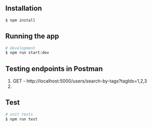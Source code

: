 ## Installation

```bash
$ npm install
```

## Running the app

```bash
# development
$ npm run start:dev
```

## Testing endpoints in Postman

1) GET - http://localhost:5000/users/search-by-tags?tagIds=1,2,3
2) 
## Test

```bash
# unit tests
$ npm run test
```

